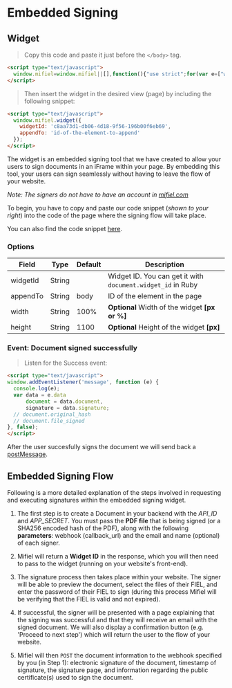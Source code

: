 # Embedded Signing

## Widget

> Copy this code and paste it just before the `</body>` tag.

```html
<script type="text/javascript">
  window.mifiel=window.mifiel||[],function(){"use strict";for(var e=["widget"],i=function(e){return function(){window.mifiel.push([e].concat(Array.prototype.slice.call(arguments,0)))}},t=0;t<e.length;t++){var n=e[t];window.mifiel[n]||(window.mifiel[n]=i(n))}if(!document.getElementById("mifiel-js")){var r=document.createElement("script"),o=document.getElementsByTagName("script")[0];r.type="text/javascript",r.id="mifiel-js",r.async=!0,r.src="https://www.mifiel.com/sign-widget-v1.0.0.js",o.parentNode.insertBefore(r,o)}}();
</script>
```

> Then insert the widget in the desired view (page) by including the following snippet:

```html
<script type="text/javascript">
  window.mifiel.widget({
    widgetId: 'c8aa73d1-db06-4d18-9f56-196b00f6eb69',
    appendTo: 'id-of-the-element-to-append'
  });
</script>
```

The widget is an embedded signing tool that we have created to allow your users to sign documents in an iFrame within your page. By embedding this tool, your users can sign seamlessly without having to leave the flow of your website.

_Note: The signers do not have to have an account in [mifiel.com](https://www.mifiel.com)_

To begin, you have to copy and paste our code snippet (_shown to your right_) into the code of the page where the signing flow will take place.

You can also find the code snippet [here](https://www.mifiel.com/sign-snippet-v1.0.0.min.js).

### Options

Field     | Type    | Default |  Description
--------- | ------- | ------- | ------------
widgetId  | String  |         | Widget ID. You can get it with `document.widget_id` in Ruby
appendTo  | String  | body    | ID of the element in the page
width     | String  | 100%    | __Optional__ Width of the widget __[px or %]__
height    | String  | 1100    | __Optional__ Height of the widget __[px]__

### Event: Document signed successfully

> Listen for the Success event:

```html
<script type="text/javascript">
window.addEventListener('message', function (e) {
  console.log(e);
  var data = e.data
      document = data.document,
      signature = data.signature;
  // document.original_hash
  // document.file_signed
}, false);
</script>
```

After the user succesfully signs the document we will send back a [postMessage](https://developer.mozilla.org/en-US/docs/Web/API/Window/postMessage).

## Embedded Signing Flow

Following is a more detailed explanation of the steps involved in requesting and executing signatures within the embedded signing widget.

1. The first step is to create a Document in your backend with the _API_ID_ and _APP_SECRET_. You must pass the __PDF file__ that is being signed (or a SHA256 encoded hash of the PDF), along with the following __parameters__: webhook (callback_url) and the email and name (optional) of each signer.

2. Mifiel will return a __Widget ID__ in the response, which you will then need to pass to the widget (running on your website's front-end).

3. The signature process then takes place within your website. The signer will be able to preview the document, select the files of their FIEL, and enter the password of their FIEL to sign (during this process Mifiel will be verifying that the FIEL is valid and not expired). 

4. If successful, the signer will be presented with a page explaining that the signing was successful and that they will receive an email with the signed document. We will also display a confirmation button (e.g. 'Proceed to next step') which will return the user to the flow of your website.

5. Mifiel will then `POST` the document information to the webhook specified by you (in Step 1): electronic signature of the document, timestamp of signature, the signature page, and information regarding the public certificate(s) used to sign the document.
